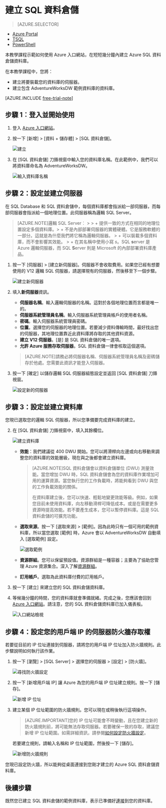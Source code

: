 <properties
	pageTitle="在 Azure 入口網站中建立 SQL 資料倉儲資料庫 | Microsoft Azure"
	description="了解如何在 Azure 入口網站中建立 Azure SQL 資料倉儲"
	services="sql-data-warehouse"
	documentationCenter="NA"
	authors="barbkess"
	manager="jhubbard"
	editor=""
	tags="azure-sql-data-warehouse"/>
<tags
   ms.service="sql-data-warehouse"
   ms.devlang="NA"
   ms.topic="get-started-article"
   ms.tgt_pltfrm="NA"
   ms.workload="data-services"
   ms.date="11/19/2015"
   ms.author="lodipalm;barbkess"/>

# 建立 SQL 資料倉儲

> [AZURE.SELECTOR]
- [Azure Portal](sql-data-warehouse-get-started-provision.md)
- [TSQL](sql-data-warehouse-get-started-create-database-tsql.md)
- [PowerShell](sql-data-warehouse-get-started-provision-powershell.md)

本教學課程示範如何使用 Azure 入口網站，在短短幾分鐘內建立 Azure SQL 資料倉儲資料庫。

在本教學課程中，您將：

- 建立將要裝載您的資料庫的伺服器。
- 建立包含 AdventureWorksDW 範例資料庫的資料庫。

[AZURE.INCLUDE [free-trial-note](../../includes/free-trial-note.md)]

## 步驟 1︰登入並開始使用

1. 登入 [Azure 入口網站](https://portal.azure.com)。

2. 按一下 [新增] > [資料 + 儲存體] > [SQL 資料倉儲]。

    ![建立](./media/sql-data-warehouse-get-started-provision/create-sample.gif)

1. 在 [SQL 資料倉儲] 刀鋒視窗中輸入您的資料庫名稱。在此範例中，我們可以將資料庫命名為 AdventureWorksDW。

    ![輸入資料庫名稱](./media/sql-data-warehouse-get-started-provision/database-name.png)


## 步驟 2：設定並建立伺服器

在 SQL Database 和 SQL 資料倉儲中，每個資料庫都會指派給一部伺服器，而每部伺服器會指派給一個地理位置。此伺服器稱為邏輯 SQL Server。

> [AZURE.NOTE]<a name="note"></a>邏輯 SQL Server︰ > > + 提供一致的方式在相同的地理位置設定多個資料庫。> + 不是內部部署伺服器的實體硬體。它是服務軟體的一部分。這就是為什麼我們將它稱為邏輯伺服器。 > + 可以裝載多個資料庫，而不會影響其效能。 > + 在其名稱中使用小寫 *s*。SQL **s**erver 是 Azure 邏輯伺服器，而 SQL **S**erver 則是 Microsoft 的內部部署資料庫產品。

1. 按一下 [伺服器] > [建立新伺服器]。伺服器不會收取費用。如果您已經有想要使用的 V12 邏輯 SQL 伺服器，請選擇現有的伺服器，然後移至下一個步驟。 

    ![建立新伺服器](./media/sql-data-warehouse-get-started-provision/create-server.png)

3. 填入**新伺服器**資訊。
    
	- **伺服器名稱**。輸入邏輯伺服器的名稱。這對於各個地理位置而言都是唯一的。
	- **伺服器系統管理員名稱**。輸入伺服器系統管理員帳戶的使用者名稱。
	- **密碼**。輸入伺服器系統管理員密碼。 
	- **位置**。選擇您的伺服器的地理位置。若要減少資料傳輸時間，最好找出您的伺服器，其地理位置靠近此資料庫將存取的其他資料資源。
	- **建立 V12 伺服器**。[是] 是 SQL 資料倉儲的唯一選項。 
	- **允許 Azure 服務存取伺服器**。SQL 資料倉儲一律會核取這個選項。

    >[AZURE.NOTE]請務必將伺服器名稱、伺服器系統管理員名稱及密碼儲存於他處。您需要此資訊才能登入伺服器。

1. 按一下 [確定] 以儲存邏輯 SQL 伺服器組態設定並返回 [SQL 資料倉儲] 刀鋒視窗。

    ![設定新的伺服器](./media/sql-data-warehouse-get-started-provision/configure-server.png)

## 步驟 3：設定並建立資料庫

您現已選取您的邏輯 SQL 伺服器，所以您準備要完成資料庫的建立。
 
2. 在 [SQL 資料倉儲] 刀鋒視窗中，填入其餘欄位。 

    ![建立資料庫](./media/sql-data-warehouse-get-started-provision/create-database.png)
    
    - **效能**：我們建議從 400 DWU 開始。您可以將滑桿向左邊或向右移動來調整您的資料庫的效能層級，現在與之後都會建立資料庫。 

        > [AZURE.NOTE]SQL 資料倉儲會以資料倉儲單位 (DWU) 測量效能。當您增加 DWU 時，SQL 資料倉儲會為您的資料庫作業增加可用的運算資源。當您執行您的工作負載時，將能夠看到 DWU 與您的工作負載效能的關係。
        > 
        > 在資料庫建立後，您可以快速、輕鬆地變更效能等級。例如，如果您目前未使用資料庫，向左移動滑桿可降低成本。或是在需要更多資源時提高效能。若不要產生成本，您可以暫停資料庫。這是 SQL 資料倉儲的可擴充功能。

    - **選取來源**。按一下 [選取來源] > [範例]。因為此時只有一個可用的範例資料庫，所以當您選取 [範例] 時，Azure 會以 AdventureWorksDW 自動填入 [選取範例] 設定。
  
        ![選取範例](./media/sql-data-warehouse-get-started-provision/select-source.png)

    - **資源群組**。您可以保留預設值。資源群組是一種容器；主要為了協助您管理 Azure 資源集合。深入了解[資源群組](../azure-portal/resource-group-portal.md)。
    
    - **訂用帳戶**。選取為此資料庫付費的訂用帳戶。

1. 按一下 [建立] 來建立您的 SQL 資料倉儲資料庫。

1. 等候幾分鐘的時間，您的資料庫就會準備就緒。完成之後，您應該會回到 [Azure 入口網站](https://portal.azure.com)。請注意，您的 SQL 資料倉儲資料庫已加入儀表板。

    ![入口網站檢視](./media/sql-data-warehouse-get-started-provision/database-portal-view.png)


## 步驟 4：設定您的用戶端 IP 的伺服器防火牆存取權

若要從目前的 IP 位址連接到伺服器，請將您的用戶端 IP 位址加入防火牆規則。此步驟說明如何執行該作業。

1. 按一下 [瀏覽] > [SQL Server] > 選擇您的伺服器 > [設定] > [防火牆]。

    ![尋找防火牆設定](./media/sql-data-warehouse-get-started-provision/find-firewall-settings.png)

4. 按一下 [新增用戶端 IP] 讓 Azure 為您的用戶端 IP 位址建立規則。按一下 [儲存]。

	![新增 IP 位址](./media/sql-data-warehouse-get-started-provision/add-client-ip.png)

1. 建立某個 IP 位址範圍的防火牆規則。您可以現在或稍後執行這項操作。

	>[AZURE.IMPORTANT]您的 IP 位址可能會不時變動，且在您建立新的防火牆規則前，將可能無法存取伺服器。若要確保一致的存取，建議您新增 IP 位址範圍。如需詳細資訊，請參閱[如何設定防火牆設定](../sql-database/sql-database-configure-firewall-settings.md)。

    若要建立規則，請輸入名稱和 IP 位址範圍，然後按一下 [儲存]。

    ![新增防火牆規則](./media/sql-data-warehouse-get-started-provision/add-rule.png)

您現已設定防火牆，所以能夠從桌面連接到您剛才建立的 Azure SQL 資料倉儲資料庫。

## 後續步驟

既然您已建立 SQL 資料倉儲的範例資料庫，表示已準備好[連接](./sql-data-warehouse-get-started-connect.md)到您的資料庫。

<!---HONumber=AcomDC_1203_2015-->